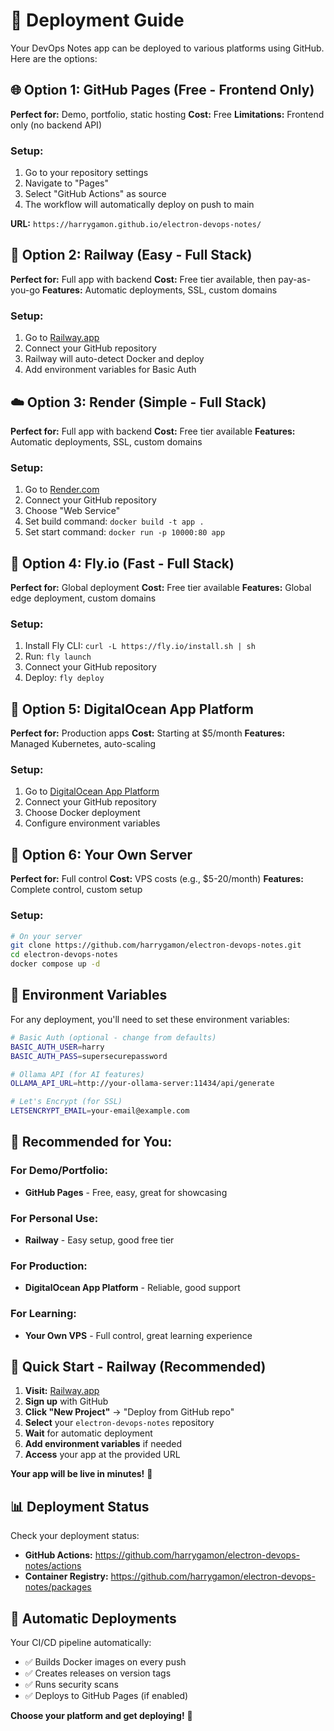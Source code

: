 # 🚀 Deployment Guide

Your DevOps Notes app can be deployed to various platforms using GitHub. Here are the options:

## 🌐 **Option 1: GitHub Pages (Free - Frontend Only)**

**Perfect for:** Demo, portfolio, static hosting
**Cost:** Free
**Limitations:** Frontend only (no backend API)

### Setup:
1. Go to your repository settings
2. Navigate to "Pages"
3. Select "GitHub Actions" as source
4. The workflow will automatically deploy on push to main

**URL:** `https://harrygamon.github.io/electron-devops-notes/`

## 🐳 **Option 2: Railway (Easy - Full Stack)**

**Perfect for:** Full app with backend
**Cost:** Free tier available, then pay-as-you-go
**Features:** Automatic deployments, SSL, custom domains

### Setup:
1. Go to [Railway.app](https://railway.app)
2. Connect your GitHub repository
3. Railway will auto-detect Docker and deploy
4. Add environment variables for Basic Auth

## ☁️ **Option 3: Render (Simple - Full Stack)**

**Perfect for:** Full app with backend
**Cost:** Free tier available
**Features:** Automatic deployments, SSL, custom domains

### Setup:
1. Go to [Render.com](https://render.com)
2. Connect your GitHub repository
3. Choose "Web Service"
4. Set build command: `docker build -t app .`
5. Set start command: `docker run -p 10000:80 app`

## 🚀 **Option 4: Fly.io (Fast - Full Stack)**

**Perfect for:** Global deployment
**Cost:** Free tier available
**Features:** Global edge deployment, custom domains

### Setup:
1. Install Fly CLI: `curl -L https://fly.io/install.sh | sh`
2. Run: `fly launch`
3. Connect your GitHub repository
4. Deploy: `fly deploy`

## 🐙 **Option 5: DigitalOcean App Platform**

**Perfect for:** Production apps
**Cost:** Starting at $5/month
**Features:** Managed Kubernetes, auto-scaling

### Setup:
1. Go to [DigitalOcean App Platform](https://cloud.digitalocean.com/apps)
2. Connect your GitHub repository
3. Choose Docker deployment
4. Configure environment variables

## 🔧 **Option 6: Your Own Server**

**Perfect for:** Full control
**Cost:** VPS costs (e.g., $5-20/month)
**Features:** Complete control, custom setup

### Setup:
```bash
# On your server
git clone https://github.com/harrygamon/electron-devops-notes.git
cd electron-devops-notes
docker compose up -d
```

## 🔐 **Environment Variables**

For any deployment, you'll need to set these environment variables:

```bash
# Basic Auth (optional - change from defaults)
BASIC_AUTH_USER=harry
BASIC_AUTH_PASS=supersecurepassword

# Ollama API (for AI features)
OLLAMA_API_URL=http://your-ollama-server:11434/api/generate

# Let's Encrypt (for SSL)
LETSENCRYPT_EMAIL=your-email@example.com
```

## 🎯 **Recommended for You:**

### **For Demo/Portfolio:**
- **GitHub Pages** - Free, easy, great for showcasing

### **For Personal Use:**
- **Railway** - Easy setup, good free tier

### **For Production:**
- **DigitalOcean App Platform** - Reliable, good support

### **For Learning:**
- **Your Own VPS** - Full control, great learning experience

## 🚀 **Quick Start - Railway (Recommended)**

1. **Visit:** [Railway.app](https://railway.app)
2. **Sign up** with GitHub
3. **Click "New Project"** → "Deploy from GitHub repo"
4. **Select** your `electron-devops-notes` repository
5. **Wait** for automatic deployment
6. **Add environment variables** if needed
7. **Access** your app at the provided URL

**Your app will be live in minutes!** 🎉

## 📊 **Deployment Status**

Check your deployment status:
- **GitHub Actions:** https://github.com/harrygamon/electron-devops-notes/actions
- **Container Registry:** https://github.com/harrygamon/electron-devops-notes/packages

## 🔄 **Automatic Deployments**

Your CI/CD pipeline automatically:
- ✅ Builds Docker images on every push
- ✅ Creates releases on version tags
- ✅ Runs security scans
- ✅ Deploys to GitHub Pages (if enabled)

**Choose your platform and get deploying!** 🚀 